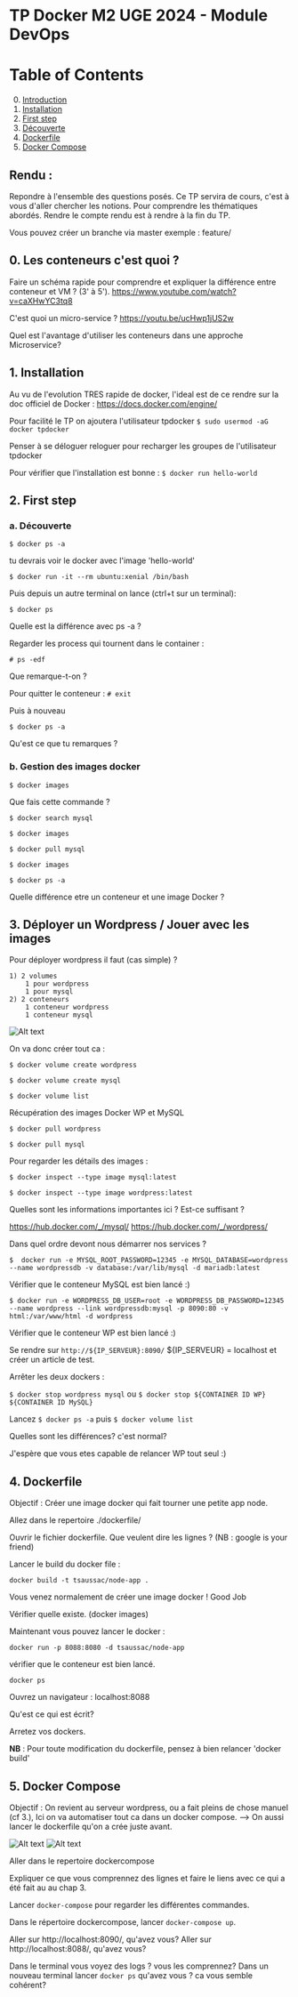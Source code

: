 # TP Docker M2 UGE  2024 - Module DevOps

# Table of Contents
0. [Introduction](#0-les-conteneurs-cest-quoi-)
1. [Installation](#1-installation)
2. [First step](#2-first-step)
3. [Découverte](#3-découverte)
4. [Dockerfile](#4-dockerfile)
5. [Docker Compose](#5-docker-compose)

## Rendu :

Repondre à l'ensemble des questions posés. Ce TP servira de cours, c'est à vous d'aller chercher les notions. Pour comprendre les thématiques abordés.
Rendre le compte rendu est à rendre à la fin du TP.

Vous pouvez créer un branche via master exemple : feature/<NomPrenom>

## 0. Les conteneurs c'est quoi ?

Faire un schéma rapide pour comprendre et expliquer la différence entre conteneur et VM ? (3' à 5'). https://www.youtube.com/watch?v=caXHwYC3tq8

C'est quoi un micro-service ? https://youtu.be/ucHwp1jUS2w

Quel est l'avantage d'utiliser les conteneurs dans une approche Microservice?

## 1. Installation

Au vu de l'evolution TRES rapide de docker, l'ideal est de ce rendre sur la doc officiel de Docker :
https://docs.docker.com/engine/

Pour facilité le TP on ajoutera l'utilisateur tpdocker
`$ sudo usermod -aG docker tpdocker`

Penser à se déloguer reloguer pour recharger les groupes de l'utilisateur tpdocker

Pour vérifier que l'installation est bonne :
`$ docker run hello-world`

## 2. First step

### a. Découverte

`$ docker ps -a`

tu devrais voir le docker avec l'image 'hello-world'

`$ docker run -it --rm ubuntu:xenial /bin/bash`

Puis depuis un autre terminal on lance (ctrl+t sur un terminal):

`$ docker ps`

Quelle est la différence avec ps -a ?

Regarder les process qui tournent dans le container :

`# ps -edf`

Que remarque-t-on ?

Pour quitter le conteneur :
`# exit`

Puis à nouveau 

`$ docker ps -a`

Qu'est ce que tu remarques ?

### b. Gestion des images docker

`$ docker images`

Que fais cette commande ?

`$ docker search mysql`

`$ docker images`

`$ docker pull mysql`

`$ docker images`

`$ docker ps -a`

Quelle différence etre un conteneur et une image Docker ?

## 3. Déployer un Wordpress / Jouer avec les images


Pour déployer wordpress il faut (cas simple) ?

    1) 2 volumes
        1 pour wordpress
        1 pour mysql
    2) 2 conteneurs
        1 conteneur wordpress
        1 conteneur mysql

![Alt text](images/schemaDocker.png?raw=true)


On va donc créer tout ca : 

`$ docker volume create wordpress`

`$ docker volume create mysql`

`$ docker volume list`

Récupération des images Docker WP et MySQL

`$ docker pull wordpress`

`$ docker pull mysql`

Pour regarder les détails des images :

`$ docker inspect --type image mysql:latest`

`$ docker inspect --type image wordpress:latest`

Quelles sont les informations importantes ici ? Est-ce suffisant ? 

https://hub.docker.com/_/mysql/
https://hub.docker.com/_/wordpress/

Dans quel ordre devont nous démarrer nos services ?

`$  docker run -e MYSQL_ROOT_PASSWORD=12345 -e MYSQL_DATABASE=wordpress --name wordpressdb -v database:/var/lib/mysql -d mariadb:latest`


Vérifier que le conteneur MySQL est bien lancé :)

`$ docker run -e WORDPRESS_DB_USER=root -e WORDPRESS_DB_PASSWORD=12345 --name wordpress --link wordpressdb:mysql -p 8090:80 -v html:/var/www/html -d wordpress`

Vérifier que le conteneur WP est bien lancé :)


Se rendre sur `http://${IP_SERVEUR}:8090/` ${IP_SERVEUR} = localhost et créer un article de test.

Arrêter les deux dockers :

`$ docker stop wordpress mysql`
ou
`$ docker stop ${CONTAINER ID WP} ${CONTAINER ID MySQL}`


Lancez `$ docker ps -a` puis `$ docker volume list` 

Quelles sont les différences? c'est normal?

J'espère que vous etes capable de relancer WP tout seul :)

## 4. Dockerfile

Objectif : 
Créer une image docker qui fait tourner une petite app node. 


Allez dans le repertoire ./dockerfile/

Ouvrir le fichier dockerfile. Que veulent dire les lignes ? (NB : google is your friend) 

Lancer le build du docker file : 

`docker build -t tsaussac/node-app .`

Vous venez normalement de créer une image docker ! Good Job 

Vérifier quelle existe. (docker images)

Maintenant vous pouvez lancer le docker : 

`docker run -p 8088:8080 -d tsaussac/node-app`

vérifier que le conteneur est bien lancé.

`docker ps`


Ouvrez un navigateur : localhost:8088

Qu'est ce qui est écrit?

Arretez vos dockers.

**NB** : Pour toute modification du dockerfile, pensez à bien relancer 'docker build'

## 5. Docker Compose

Objectif : On revient au serveur wordpress, ou a fait pleins de chose manuel (cf 3.), Ici on va automatiser tout ca dans un docker compose.
--> On aussi lancer le dockerfile qu'on a crée juste avant.

![Alt text](images/schemaDocker.png?raw=true)
![Alt text](images/serveurNode.png?raw=true)

Aller dans le repertoire dockercompose

Expliquer ce que vous comprennez des lignes et faire le liens avec ce qui a été fait au au chap 3.

Lancer `docker-compose` pour regarder les différentes commandes.

Dans le répertoire dockercompose, lancer `docker-compose up`.

Aller sur http://localhost:8090/, qu'avez vous?
Aller sur http://localhost:8088/, qu'avez vous?

Dans le terminal vous voyez des logs ? vous les comprennez?
Dans un nouveau terminal lancer `docker ps` qu'avez vous ? ca vous semble cohérent?

